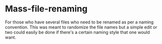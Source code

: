 # Mass-file-renaming
For those who have several files who need to be renamed as per a naming convention. This was meant to randomize the file names but a simple edit or two could easily be done if there's a certain naming style that one would want. 
